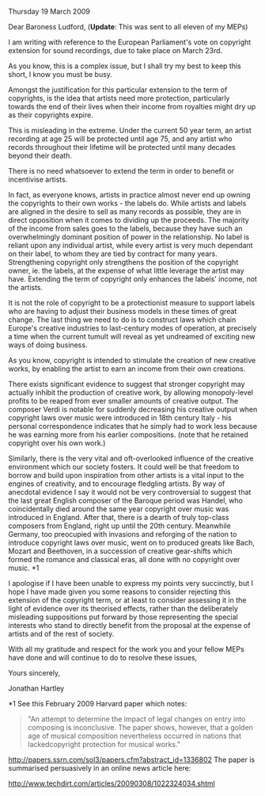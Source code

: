 <!--
.. title: Letter to my Member of European Parliament : Proposed Copyright Extension
.. slug: letter-to-my-member-of-european-parliament-proposed-copyright-extension
.. date: 2009-03-19 14:32:20-05:00
.. tags: imho,politics
-->


Thursday 19 March 2009

Dear Baroness Ludford, (**Update**: This was sent to all eleven of my
MEPs)

I am writing with reference to the European Parliament's vote on
copyright extension for sound recordings, due to take place on March
23rd.

As you know, this is a complex issue, but I shall try my best to keep
this short, I know you must be busy.

Amongst the justification for this particular extension to the term of
copyrights, is the idea that artists need more protection, particularly
towards the end of their lives when their income from royalties might
dry up as their copyrights expire.

This is misleading in the extreme. Under the current 50 year term, an
artist recording at age 25 will be protected until age 75, and any
artist who records throughout their lifetime will be protected until
many decades beyond their death.

There is no need whatsoever to extend the term in order to benefit or
incentivise artists.

In fact, as everyone knows, artists in practice almost never end up
owning the copyrights to their own works - the labels do. While artists
and labels are aligned in the desire to sell as many records as
possible, they are in direct opposition when it comes to dividing up the
proceeds. The majority of the income from sales goes to the labels,
because they have such an overwhelmingly dominant position of power in
the relationship. No label is reliant upon any individual artist, while
every artist is very much dependant on their label, to whom they are
tied by contract for many years. Strengthening copyright only
strengthens the position of the copyright owner, ie. the labels, at the
expense of what little leverage the artist may have. Extending the term
of copyright only enhances the labels' income, not the artists.

It is not the role of copyright to be a protectionist measure to support
labels who are having to adjust their business models in these times of
great change. The last thing we need to do is to construct laws which
chain Europe's creative industries to last-century modes of operation,
at precisely a time when the current tumult will reveal as yet undreamed
of exciting new ways of doing business.

As you know, copyright is intended to stimulate the creation of new
creative works, by enabling the artist to earn an income from their own
creations.

There exists significant evidence to suggest that stronger copyright may
actually inhibit the production of creative work, by allowing
monopoly-level profits to be reaped from ever smaller amounts of
creative output. The composer Verdi is notable for suddenly decreasing
his creative output when copyright laws over music were introduced in
18th century Italy - his personal correspondence indicates that he
simply had to work less because he was earning more from his earlier
compositions. (note that he retained copyright over his own work.)

Similarly, there is the very vital and oft-overlooked influence of the
creative environment which our society fosters. It could well be that
freedom to borrow and build upon inspiration from other artists is a
vital input to the engines of creativity, and to encourage fledgling
artists. By way of anecdotal evidence I say it would not be very
controversial to suggest that the last great English composer of the
Baroque period was Handel, who coincidentally died around the same year
copyright over music was introduced in England. After that, there is a
dearth of truly top-class composers from England, right up until the
20th century. Meanwhile Germany, too preocupied with invasions and
reforging of the nation to introduce copyright laws over music, went on
to produced greats like Bach, Mozart and Beethoven, in a succession of
creative gear-shifts which formed the romance and classical eras, all
done with no copyright over music. \*1

I apologise if I have been unable to express my points very succinctly,
but I hope I have made given you some reasons to consider rejecting this
extension of the copyright term, or at least to consider assessing it in
the light of evidence over its theorised effects, rather than the
deliberately misleading suppositions put forward by those representing
the special interests who stand to directly benefit from the proposal at
the expense of artists and of the rest of society.

With all my gratitude and respect for the work you and your fellow MEPs
have done and will continue to do to resolve these issues,

Yours sincerely,

Jonathan Hartley

\*1 See this February 2009 Harvard paper which notes:

> "An attempt to determine the impact of legal changes on entry into
> composing is inconclusive. The paper shows, however, that a golden age
> of musical composition nevertheless occurred in nations that
> lackedcopyright protection for musical works."

<http://papers.ssrn.com/sol3/papers.cfm?abstract_id=1336802>
The paper is summarised persuasively in an online news article here:

<http://www.techdirt.com/articles/20090308/1022324034.shtml>
